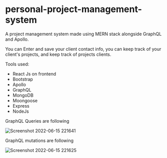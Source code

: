 # personal-project-management-system

A project management system made using MERN stack alongside GraphQL and Apollo. 

You can Enter and save your client contact info, you can keep track of your client's projects, and keep track of projects clients.

Tools used:
  - React Js on frontend
  - Bootstrap
  - Apollo 
  - GraphQL
  - MongoDB
  - Moongoose
  - Express
  - NodeJs


GraphQL Queries are following 


![Screenshot 2022-06-15 221641](https://user-images.githubusercontent.com/56496945/173889921-deb8fdb0-c970-47d8-a08e-6a9fd52a5380.jpg)


GraphQL mutations are following


![Screenshot 2022-06-15 221625](https://user-images.githubusercontent.com/56496945/173889946-62ac5f00-19f7-49f3-bb34-9531151fb821.jpg)





